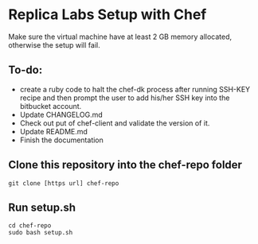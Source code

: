 # Replica Labs Setup with Chef #

Make sure the virtual machine have at least 2 GB memory allocated, otherwise the setup will fail.  

## To-do: ##

*  create a ruby code to halt the chef-dk process after running SSH-KEY recipe and then prompt the user to add his/her SSH key into the bitbucket account. 
*  Update CHANGELOG.md
*  Check out put of chef-client and validate the version of it.
*  Update README.md
*  Finish the documentation

## Clone this repository into the chef-repo folder ##
```
git clone [https url] chef-repo
```

## Run setup.sh ##
```
cd chef-repo
sudo bash setup.sh
```